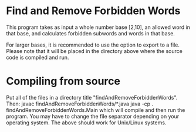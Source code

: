 # Find and Remove Forbidden Words

This program takes as input a whole number base [2,10], an allowed word in that base, and calculates forbidden subwords and words in that base.

For larger bases, it is recommended to use the option to export to a file. Please note that it will be placed in the directory above where the source code is compiled and run.

# Compiling from source
Put all of the files in a directory title "findAndRemoveForbiddenWords".
Then:
  javac findAndRemoveForbiddenWords/*.java
  java -cp . findAndRemoveForbiddenWords.Main
which will compile and then run the program. You may have to change the file separator depending on your operating system. The above should work for Unix/Linux systems.
